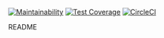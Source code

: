 [![Maintainability](https://api.codeclimate.com/v1/badges/366f7968ef64ea677c66/maintainability)](https://codeclimate.com/github/milleetunmots/app/maintainability)
[![Test Coverage](https://api.codeclimate.com/v1/badges/366f7968ef64ea677c66/test_coverage)](https://codeclimate.com/github/milleetunmots/app/test_coverage)
[![CircleCI](https://circleci.com/gh/milleetunmots/app/tree/develop.svg?style=svg)](https://circleci.com/gh/milleetunmots/app/tree/develop)

README
